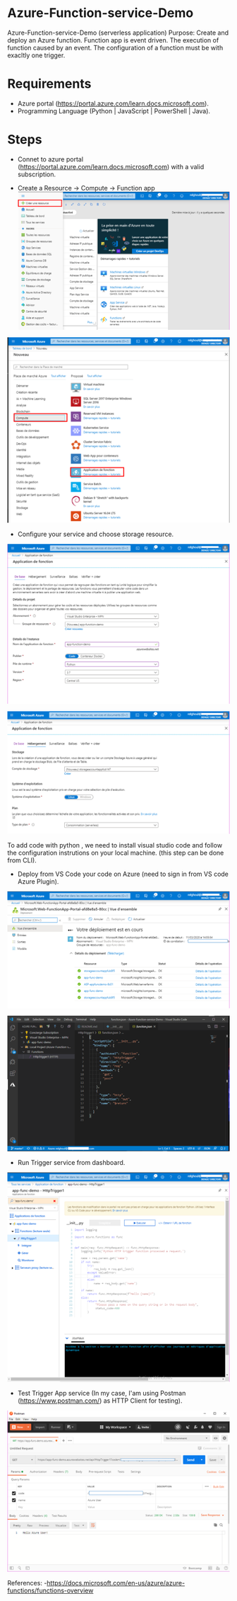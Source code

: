 # Azure-Function-service-Demo
Azure-Function-service-Demo (serverless application)
Purpose: Create and deploy an Azure function.
Function app is event driven. The execution of function caused by an event.
The configuration of a function must be with exacltly one trigger.
# Requirements
- Azure portal (https://portal.azure.com/learn.docs.microsoft.com).
- Programming Language (Python | JavaScript | PowerShell | Java).
# Steps
- Connet to azure portal (https://portal.azure.com/learn.docs.microsoft.com) with a valid subscription.

- Create a Resource -> Compute ->  Function app
![](/img/resource-create.PNG)

![](/img/app-function.PNG)

- Configure your service and choose storage resource.

![](/img/appservice.PNG)

![](img/appconfig.PNG)

To add code with python , we need to install visual studio code and follow the configuration instrutions on your local machine. (this step can be done from CLI).
- Deploy from VS Code your code on Azure (need to sign in from VS code Azure Plugin).

![](/img/Deployment-app.PNG)

![](/img/local-trigger.PNG)

- Run Trigger service from dashboard.

![](/img/HTTPtrigger.PNG)

- Test Trigger App service (In my case, I'am using Postman (https://www.postman.com/) as HTTP Client for testing).

![](/img/test.PNG)


References:
-https://docs.microsoft.com/en-us/azure/azure-functions/functions-overview
